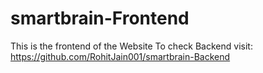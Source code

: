 # smartbrain-Frontend
This is the frontend of the Website 
To check Backend visit: https://github.com/RohitJain001/smartbrain-Backend
